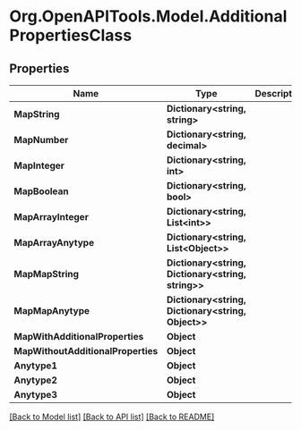 
# Org.OpenAPITools.Model.AdditionalPropertiesClass

## Properties

Name | Type | Description | Notes
------------ | ------------- | ------------- | -------------
**MapString** | **Dictionary&lt;string, string&gt;** |  | [optional] 
**MapNumber** | **Dictionary&lt;string, decimal&gt;** |  | [optional] 
**MapInteger** | **Dictionary&lt;string, int&gt;** |  | [optional] 
**MapBoolean** | **Dictionary&lt;string, bool&gt;** |  | [optional] 
**MapArrayInteger** | **Dictionary&lt;string, List&lt;int&gt;&gt;** |  | [optional] 
**MapArrayAnytype** | **Dictionary&lt;string, List&lt;Object&gt;&gt;** |  | [optional] 
**MapMapString** | **Dictionary&lt;string, Dictionary&lt;string, string&gt;&gt;** |  | [optional] 
**MapMapAnytype** | **Dictionary&lt;string, Dictionary&lt;string, Object&gt;&gt;** |  | [optional] 
**MapWithAdditionalProperties** | **Object** |  | [optional] 
**MapWithoutAdditionalProperties** | **Object** |  | [optional] 
**Anytype1** | **Object** |  | [optional] 
**Anytype2** | **Object** |  | [optional] 
**Anytype3** | **Object** |  | [optional] 

[[Back to Model list]](../README.md#documentation-for-models)
[[Back to API list]](../README.md#documentation-for-api-endpoints)
[[Back to README]](../README.md)


